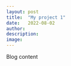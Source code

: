 ```yaml
---
layout: post
title:  "My project 1"
date:   2022-08-02
author: 
description: 
image: 
---
```


Blog content
